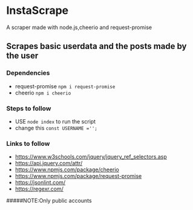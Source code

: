 # InstaScrape
A scraper made with node.js,cheerio and  request-promise

## Scrapes basic userdata and the posts made by the user

### Dependencies
* request-promise `npm i request-promise`
* cheerio `npm i cheerio`

### Steps to follow
* USE `node index` to run the script
* change this `const USERNAME ='';`

### Links to follow
* https://www.w3schools.com/jquery/jquery_ref_selectors.asp
* https://api.jquery.com/attr/
* https://www.npmjs.com/package/cheerio
* https://www.npmjs.com/package/request-promise
* https://jsonlint.com/
* https://regexr.com/

#####NOTE:Only public accounts
